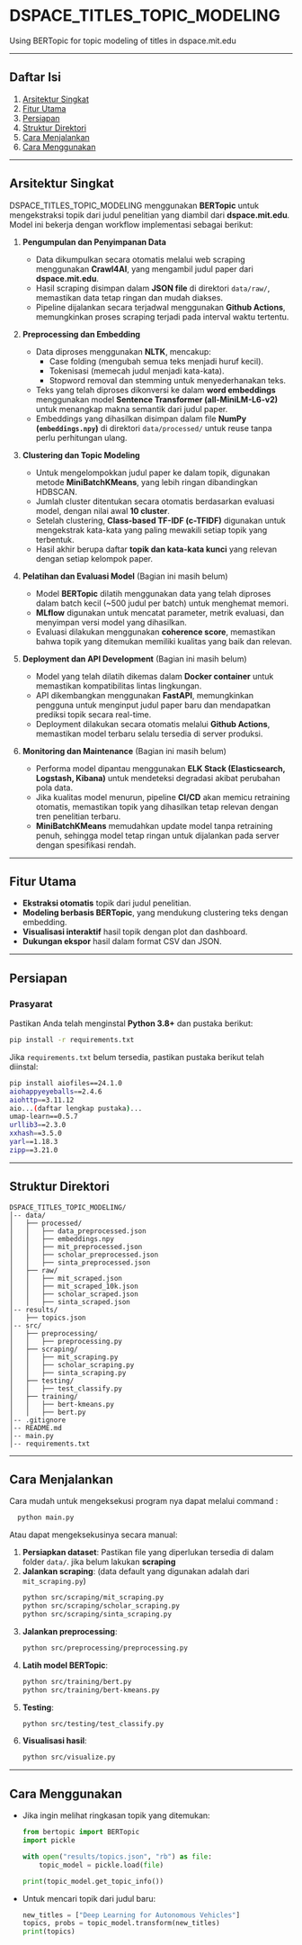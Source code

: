 # DSPACE_TITLES_TOPIC_MODELING

Using BERTopic for topic modeling of titles in dspace.mit.edu

---

## Daftar Isi
1. [Arsitektur Singkat](#arsitektur-singkat)
2. [Fitur Utama](#fitur-utama)
3. [Persiapan](#persiapan)
4. [Struktur Direktori](#struktur-direktori)
5. [Cara Menjalankan](#cara-menjalankan)
6. [Cara Menggunakan](#cara-menggunakan)

---

## Arsitektur Singkat
DSPACE_TITLES_TOPIC_MODELING menggunakan **BERTopic** untuk mengekstraksi topik dari judul penelitian yang diambil dari **dspace.mit.edu**. Model ini bekerja dengan workflow implementasi sebagai berikut:
1. **Pengumpulan dan Penyimpanan Data** 
   - Data dikumpulkan secara otomatis melalui web scraping menggunakan **Crawl4AI**, yang mengambil judul paper dari **dspace.mit.edu**.
   - Hasil scraping disimpan dalam **JSON file** di direktori `data/raw/`, memastikan data tetap ringan dan mudah diakses.
   - Pipeline dijalankan secara terjadwal menggunakan **Github Actions**, memungkinkan proses scraping terjadi pada interval waktu tertentu.

2. **Preprocessing dan Embedding**
   - Data diproses menggunakan **NLTK**, mencakup:
     - Case folding (mengubah semua teks menjadi huruf kecil).
     - Tokenisasi (memecah judul menjadi kata-kata).
     - Stopword removal dan stemming untuk menyederhanakan teks.
   - Teks yang telah diproses dikonversi ke dalam **word embeddings** menggunakan model **Sentence Transformer (all-MiniLM-L6-v2)** untuk menangkap makna semantik dari judul paper.
   - Embeddings yang dihasilkan disimpan dalam file **NumPy (`embeddings.npy`)** di direktori `data/processed/` untuk reuse tanpa perlu perhitungan ulang.

3. **Clustering dan Topic Modeling**
   - Untuk mengelompokkan judul paper ke dalam topik, digunakan metode **MiniBatchKMeans**, yang lebih ringan dibandingkan HDBSCAN.
   - Jumlah cluster ditentukan secara otomatis berdasarkan evaluasi model, dengan nilai awal **10 cluster**.
   - Setelah clustering, **Class-based TF-IDF (c-TFIDF)** digunakan untuk mengekstrak kata-kata yang paling mewakili setiap topik yang terbentuk.
   - Hasil akhir berupa daftar **topik dan kata-kata kunci** yang relevan dengan setiap kelompok paper.

4. **Pelatihan dan Evaluasi Model** (Bagian ini masih belum)
   - Model **BERTopic** dilatih menggunakan data yang telah diproses dalam batch kecil (~500 judul per batch) untuk menghemat memori.
   - **MLflow** digunakan untuk mencatat parameter, metrik evaluasi, dan menyimpan versi model yang dihasilkan.
   - Evaluasi dilakukan menggunakan **coherence score**, memastikan bahwa topik yang ditemukan memiliki kualitas yang baik dan relevan.

5. **Deployment dan API Development** (Bagian ini masih belum)
   - Model yang telah dilatih dikemas dalam **Docker container** untuk memastikan kompatibilitas lintas lingkungan.
   - API dikembangkan menggunakan **FastAPI**, memungkinkan pengguna untuk menginput judul paper baru dan mendapatkan prediksi topik secara real-time.
   - Deployment dilakukan secara otomatis melalui **Github Actions**, memastikan model terbaru selalu tersedia di server produksi.

6. **Monitoring dan Maintenance** (Bagian ini masih belum)
   - Performa model dipantau menggunakan **ELK Stack (Elasticsearch, Logstash, Kibana)** untuk mendeteksi degradasi akibat perubahan pola data.
   - Jika kualitas model menurun, pipeline **CI/CD** akan memicu retraining otomatis, memastikan topik yang dihasilkan tetap relevan dengan tren penelitian terbaru.
   - **MiniBatchKMeans** memudahkan update model tanpa retraining penuh, sehingga model tetap ringan untuk dijalankan pada server dengan spesifikasi rendah.

---

## Fitur Utama
- **Ekstraksi otomatis** topik dari judul penelitian.
- **Modeling berbasis BERTopic**, yang mendukung clustering teks dengan embedding.
- **Visualisasi interaktif** hasil topik dengan plot dan dashboard.
- **Dukungan ekspor** hasil dalam format CSV dan JSON.

---

## Persiapan
### Prasyarat
Pastikan Anda telah menginstal **Python 3.8+** dan pustaka berikut:
```bash
pip install -r requirements.txt
```

Jika `requirements.txt` belum tersedia, pastikan pustaka berikut telah diinstal:
```bash
pip install aiofiles==24.1.0 
aiohappyeyeballs==2.4.6
aiohttp==3.11.12
aio...(daftar lengkap pustaka)...
umap-learn==0.5.7
urllib3==2.3.0
xxhash==3.5.0
yarl==1.18.3
zipp==3.21.0
```

---

## Struktur Direktori
```
DSPACE_TITLES_TOPIC_MODELING/
│-- data/
│   ├── processed/
│   │   ├── data_preprocessed.json
│   │   ├── embeddings.npy
│   │   ├── mit_preprocessed.json
│   │   ├── scholar_preprocessed.json
│   │   ├── sinta_preprocessed.json
│   ├── raw/
│   │   ├── mit_scraped.json
│   │   ├── mit_scraped_10k.json
│   │   ├── scholar_scraped.json
│   │   ├── sinta_scraped.json
│-- results/
│   ├── topics.json
│-- src/
│   ├── preprocessing/
│   │   ├── preprocessing.py
│   ├── scraping/
│   │   ├── mit_scraping.py
│   │   ├── scholar_scraping.py
│   │   ├── sinta_scraping.py
│   ├── testing/
│   │   ├── test_classify.py
│   ├── training/
│   │   ├── bert-kmeans.py
│   │   ├── bert.py
│-- .gitignore
│-- README.md
│-- main.py
│-- requirements.txt
```

---

## Cara Menjalankan
Cara mudah untuk mengeksekusi program nya dapat melalui command :
 ```bash
   python main.py
   ```

Atau dapat mengeksekusinya secara manual:
1. **Persiapkan dataset**: Pastikan file yang diperlukan tersedia di dalam folder `data/`. jika belum lakukan **scraping**
2. **Jalankan scraping**: (data default yang digunakan adalah dari `mit_scraping.py`)
   ```bash
   python src/scraping/mit_scraping.py
   python src/scraping/scholar_scraping.py
   python src/scraping/sinta_scraping.py
   ```
3. **Jalankan preprocessing**:
   ```bash
   python src/preprocessing/preprocessing.py
   ```
4. **Latih model BERTopic**:
   ```bash
   python src/training/bert.py
   python src/training/bert-kmeans.py
   ```
5. **Testing**:
   ```bash
   python src/testing/test_classify.py
   ```
6. **Visualisasi hasil**:
   ```bash
   python src/visualize.py
   ```

---

## Cara Menggunakan
- Jika ingin melihat ringkasan topik yang ditemukan:
  ```python
  from bertopic import BERTopic
  import pickle

  with open("results/topics.json", "rb") as file:
      topic_model = pickle.load(file)

  print(topic_model.get_topic_info())
  ```
- Untuk mencari topik dari judul baru:
  ```python
  new_titles = ["Deep Learning for Autonomous Vehicles"]
  topics, probs = topic_model.transform(new_titles)
  print(topics)
  ```
